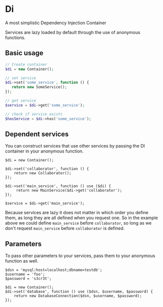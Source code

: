 # Di
A most simplistic Dependency Injection Container

Services are lazy loaded by default through the use of anonymous functions.

## Basic usage

```php
// Create container
$di = new Container();

// set service
$di->set('some_service', function () {
   return new SomeService();
});

// get service
$service = $di->get('some_service');

// check if service exists
$hasService = $di->has('some_service');
```

## Dependent services

You can construct services that use other services by passing the DI container in your anonymous function.
```
$di = new Container();

$di->set('collaborator', function () {
    return new Collaborator();
});

$di->set('main_service', function () use ($di) {
     return new MainService($di->get('collaborator');
});

$service = $di->get('main_service');
```

Because services are lazy it does not matter in which order you define them, as long they are all defined when you request one.
So in the example above we could define `main_service` before `collaborator`, so long as we don't request `main_service` before `collaborator` is defined.

## Parameters

To pass other parameters to your services, pass them to your anonymous function as well.

```
$dsn = 'mysql:host=localhost;dbname=testdb';
$username = 'foo';
$password = 's3cr3t';

$di = new Container();
$di->set('database', function () use ($dsn, $username, $password) {
    return new DatabaseConnection($dsn, $username, $password);
});
```
